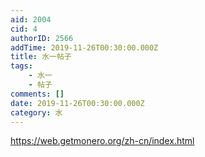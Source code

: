```yaml
---
aid: 2004
cid: 4
authorID: 2566
addTime: 2019-11-26T00:30:00.000Z
title: 水一帖子
tags:
    - 水一
    - 帖子
comments: []
date: 2019-11-26T00:30:00.000Z
category: 水
---
```


https://web.getmonero.org/zh-cn/index.html
